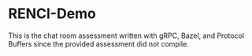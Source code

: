 # RENCI-Demo
This is the chat room assessment written with gRPC, Bazel, and Protocol Buffers since the provided assessment did not compile.
